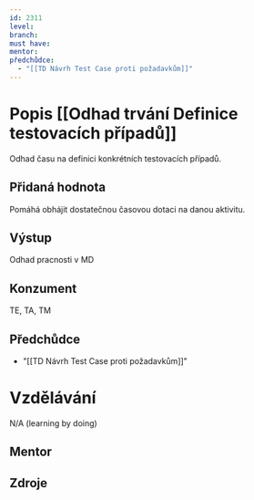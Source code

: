```yaml
---
id: 2311
level: 
branch: 
must have: 
mentor: 
předchůdce: 
  - "[[TD Návrh Test Case proti požadavkům]]"
---
```



# Popis [[Odhad trvání Definice testovacích případů]]
Odhad času na definici konkrétních testovacích případů.

## Přidaná hodnota
Pomáhá obhájit dostatečnou časovou dotaci na danou aktivitu.

## Výstup
Odhad pracnosti v MD

## Konzument
TE, TA, TM

## Předchůdce

  - "[[TD Návrh Test Case proti požadavkům]]"

# Vzdělávání
N/A (learning by doing)

## Mentor


## Zdroje